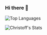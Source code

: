 ### Hi there 👋

<!--
<picture>
  <source srcset="https://github-readme-stats.vercel.app/api?username=christoff-linde&show_icons=true&theme=catppuccin_mocha&hide_border=true&show=reviews,discussions_started,discussions_answered,prs_merged,prs_merged_percentage"
    media="(prefers-color-scheme: dark)"
  />
  <source srcset="https://github-readme-stats.vercel.app/api?username=christoff-linde&show_icons=true&theme=catppuccin_latte&hide_border=true&show=reviews,discussions_started,discussions_answered,prs_merged,prs_merged_percentage"
    media="(prefers-color-scheme: light), (prefers-color-scheme: no-preference)"
  />
  <img src="https://github-readme-stats.vercel.app/api?username=christoff-linde&show_icons=true&theme=catppuccin_mocha&hide_border=true&show=reviews,discussions_started,discussions_answered,prs_merged,prs_merged_percentage" />
</picture>
-->

![Top Languages](https://github-readme-stats.vercel.app/api/top-langs/?username=christoff-linde&show_icons=true&layout=donut&theme=catppuccin_mocha&hide_border=true&langs_count=8&hide=jupyter%20notebook,html,shell)

![Christoff's Stats](https://github-readme-stats.vercel.app/api?username=christoff-linde&show_icons=true&theme=catppuccin_mocha&hide_border=true&show=reviews,discussions_started,prs_merged,prs_merged_percentage&include_all_commits=true)
<!--
<picture>
  <source
    srcset="https://github-readme-stats.vercel.app/api/top-langs/?username=christoff-linde&show_icons=true&layout=donut&theme=catppuccin_mocha&hide_border=true&langs_count=8&hide=jupyter%20notebook,html"
    media="(prefers-color-scheme: dark), (prefers-color-scheme: no-preference)"
  />
  <source
    srcset="https://github-readme-stats.vercel.app/api/top-langs/?username=christoff-linde&show_icons=true&layout=donut&theme=catppuccin_latte&hide_border=true&langs_count=8&hide=jupyter%20notebook,html"
    media="(prefers-color-scheme: light), (prefers-color-scheme: no-preference)"
  />
  <img src="https://github-readme-stats.vercel.app/api/top-langs/?username=christoff-linde&show_icons=true&layout=donut&theme=catppuccin_latte&hide_border=true&langs_count=8&hide=jupyter%20notebook,html" />
</picture>
-->

<!--
**christoff-linde/christoff-linde** is a ✨ _special_ ✨ repository because its `README.md` (this file) appears on your GitHub profile.

Here are some ideas to get you started:

- 🔭 I’m currently working on ...
- 🌱 I’m currently learning ...
- 👯 I’m looking to collaborate on ...
- 🤔 I’m looking for help with ...
- 💬 Ask me about ...
- 📫 How to reach me: ...
- 😄 Pronouns: ...
- ⚡ Fun fact: ...
-->
